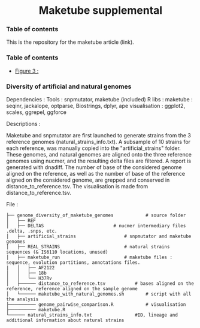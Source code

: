 <h1 align="center"> Maketube supplemental </h1>

### Table of contents

This is the repository for the maketube article (link).

### Table of contents

<!--ts-->
-  [Figure 3 : ](#genome_diversity_tag)


### <a name="genome_diversity_tag"></a>Diversity of artificial and natural genomes

Dependencies :
Tools : snpmutator, maketube (included)
R libs : 
	maketube : seqinr, jackalope, optparse, Biostrings, dplyr, ape
	visualisation : ggplot2, scales, ggrepel, ggforce

Descriptions :

Maketube and snpmutator are first launched to generate strains from the 3 reference genomes (natural_strains_info.txt).
A subsample of 10 strains for each reference, was manually copied into the "artificial_strains" folder.
These genomes, and natural genomes are aligned onto the three reference genomes using nucmer, and the resulting delta files are filtered. A report is generated with dnadiff.
The number of base of the considered genome aligned on the reference, as well as the number of base of the reference aligned on the considered genome, are grepped and conserved in distance_to_reference.tsv.
The visualisation is made from distance_to_reference.tsv.

File :
```
├── genome_diversity_of_maketube_genomes			# source folder
│   ├── REF
│   ├── DELTAS							# nucmer intermediary files .delta, .snps, etc.
│   ├── artificial_strains					# snpmutator and maketube genomes
│   ├── REAL_STRAINS						# natural strains sequences (& IS6110 locations, unused)
│   ├── maketube_run						# maketube files : sequence, evolution partitions, annotations files. 
|   │   ├── AF2122
│   │   ├── 18b
│   │   └── H37Rv
│   ├────── distance_to_reference.tsv			# bases aligned on the reference, reference aligned on the sample genome
│   └────── maketube_with_natural_genomes.sh		# script with all the analysis
├────────── genome_pairwise_comparison.R			# visualisation
├────────── maketube.R
└────── natural_strains_info.txt				#ID, lineage and additional information about natural strains
```


